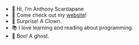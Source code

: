 - 👋 Hi, I’m Anthony Scardapane
- 👀 Come check out my [website](https://anthonyscardapane.com)!
- 🤡 Surprise! A Clown.
- 📚 I love learning and reading about programming.
- 👻 Boo! A ghost.


<!---
a-scar/a-scar is a ✨ special ✨ repository because its `README.md` (this file) appears on your GitHub profile.
You can click the Preview link to take a look at your changes.
--->
